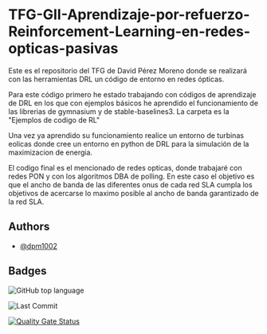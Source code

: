 
# TFG-GII-Aprendizaje-por-refuerzo-Reinforcement-Learning-en-redes-opticas-pasivas

Este es el repositorio del TFG de David Pérez Moreno donde se realizará con las herramientas DRL un código de entorno en redes ópticas.

Para este código primero he estado trabajando con códigos de aprendizaje de DRL en los que con ejemplos básicos he aprendido el funcionamiento de las librerias de gymnasium y de stable-baselines3. La carpeta es la "Ejemplos de codigo de RL"

Una vez ya aprendido su funcionamiento realice un entorno de turbinas eolicas donde cree un entorno en python de DRL para la simulación de la maximizacion de energia.

El codigo final es el mencionado de redes opticas, donde trabajaré con redes PON y con los algoritmos DBA de polling. En este caso el objetivo es que el ancho de banda de las diferentes onus de cada red SLA cumpla los objetivos de acercarse lo maximo posible al ancho de banda garantizado de la red SLA.





## Authors

- [@dpm1002](https://www.github.com/dpm1002)


## Badges

![GitHub top language](https://img.shields.io/github/languages/top/dpm1002/TFG-GII-Aprendizaje-por-refuerzo-Reinforcement-Learning-en-redes-opticas-pasivas)

![Last Commit](https://img.shields.io/github/last-commit/dpm1002/TFG-GII-Aprendizaje-por-refuerzo-Reinforcement-Learning-en-redes-opticas-pasivas)

[![Quality Gate Status](https://sonarcloud.io/api/project_badges/measure?project=dpm1002_TFG-GII-Aprendizaje-por-refuerzo-Reinforcement-Learning-en-redes-opticas-pasivas&metric=alert_status)](https://sonarcloud.io/summary/new_code?id=dpm1002_TFG-GII-Aprendizaje-por-refuerzo-Reinforcement-Learning-en-redes-opticas-pasivas)
